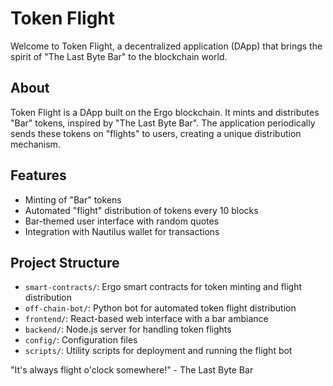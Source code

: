 # Token Flight

Welcome to Token Flight, a decentralized application (DApp) that brings the spirit of "The Last Byte Bar" to the blockchain world.

## About

Token Flight is a DApp built on the Ergo blockchain. It mints and distributes "Bar" tokens, inspired by "The Last Byte Bar". The application periodically sends these tokens on "flights" to users, creating a unique distribution mechanism.

## Features

- Minting of "Bar" tokens
- Automated "flight" distribution of tokens every 10 blocks
- Bar-themed user interface with random quotes
- Integration with Nautilus wallet for transactions

## Project Structure

- `smart-contracts/`: Ergo smart contracts for token minting and flight distribution
- `off-chain-bot/`: Python bot for automated token flight distribution
- `frontend/`: React-based web interface with a bar ambiance
- `backend/`: Node.js server for handling token flights
- `config/`: Configuration files
- `scripts/`: Utility scripts for deployment and running the flight bot


"It's always flight o'clock somewhere!" - The Last Byte Bar
